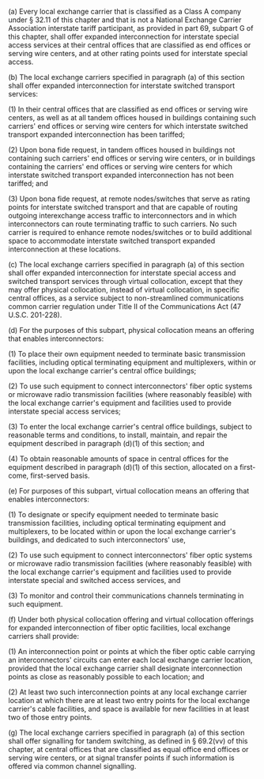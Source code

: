 (a) Every local exchange carrier that is classified as a Class A company under § 32.11 of this chapter and that is not a National Exchange Carrier Association interstate tariff participant, as provided in part 69, subpart G of this chapter, shall offer expanded interconnection for interstate special access services at their central offices that are classified as end offices or serving wire centers, and at other rating points used for interstate special access.

(b) The local exchange carriers specified in paragraph (a) of this section shall offer expanded interconnection for interstate switched transport services:

(1) In their central offices that are classified as end offices or serving wire centers, as well as at all tandem offices housed in buildings containing such carriers' end offices or serving wire centers for which interstate switched transport expanded interconnection has been tariffed;
                                    

(2) Upon bona fide request, in tandem offices housed in buildings not containing such carriers' end offices or serving wire centers, or in buildings containing the carriers' end offices or serving wire centers for which interstate switched transport expanded interconnection has not been tariffed; and

(3) Upon bona fide request, at remote nodes/switches that serve as rating points for interstate switched transport and that are capable of routing outgoing interexchange access traffic to interconnectors and in which interconnectors can route terminating traffic to such carriers. No such carrier is required to enhance remote nodes/switches or to build additional space to accommodate interstate switched transport expanded interconnection at these locations.

(c) The local exchange carriers specified in paragraph (a) of this section shall offer expanded interconnection for interstate special access and switched transport services through virtual collocation, except that they may offer physical collocation, instead of virtual collocation, in specific central offices, as a service subject to non-streamlined communications common carrier regulation under Title II of the Communications Act (47 U.S.C. 201-228).

(d) For the purposes of this subpart, physical collocation means an offering that enables interconnectors:

(1) To place their own equipment needed to terminate basic transmission facilities, including optical terminating equipment and multiplexers, within or upon the local exchange carrier's central office buildings;

(2) To use such equipment to connect interconnectors' fiber optic systems or microwave radio transmission facilities (where reasonably feasible) with the local exchange carrier's equipment and facilities used to provide interstate special access services;

(3) To enter the local exchange carrier's central office buildings, subject to reasonable terms and conditions, to install, maintain, and repair the equipment described in paragraph (d)(1) of this section; and

(4) To obtain reasonable amounts of space in central offices for the equipment described in paragraph (d)(1) of this section, allocated on a first-come, first-served basis.

(e) For purposes of this subpart, virtual collocation means an offering that enables interconnectors:

(1) To designate or specify equipment needed to terminate basic transmission facilities, including optical terminating equipment and multiplexers, to be located within or upon the local exchange carrier's buildings, and dedicated to such interconnectors' use,

(2) To use such equipment to connect interconnectors' fiber optic systems or microwave radio transmission facilities (where reasonably feasible) with the local exchange carrier's equipment and facilities used to provide interstate special and switched access services, and

(3) To monitor and control their communications channels terminating in such equipment.

(f) Under both physical collocation offering and virtual collocation offerings for expanded interconnection of fiber optic facilities, local exchange carriers shall provide:

(1) An interconnection point or points at which the fiber optic cable carrying an interconnectors' circuits can enter each local exchange carrier location, provided that the local exchange carrier shall designate interconnection points as close as reasonably possible to each location; and

(2) At least two such interconnection points at any local exchange carrier location at which there are at least two entry points for the local exchange carrier's cable facilities, and space is available for new facilities in at least two of those entry points.

(g) The local exchange carriers specified in paragraph (a) of this section shall offer signalling for tandem switching, as defined in § 69.2(vv) of this chapter, at central offices that are classified as equal office end offices or serving wire centers, or at signal transfer points if such information is offered via common channel signalling.

